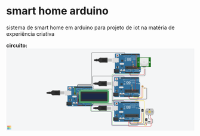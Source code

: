 # smart home arduino
sistema de smart home em arduino para projeto de iot na matéria de experiência criativa

<b>circuito:</b>
![circuit](circuits.png)
